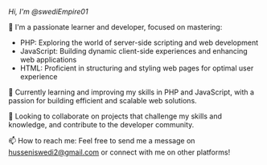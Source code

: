 _Hi, I'm @swediEmpire01_

👀 I'm a passionate learner and developer, focused on mastering:

- PHP: Exploring the world of server-side scripting and web development
- JavaScript: Building dynamic client-side experiences and enhancing web applications
- HTML: Proficient in structuring and styling web pages for optimal user experience

🌱 Currently learning and improving my skills in PHP and JavaScript, with a passion for building efficient and scalable web solutions.

💞️ Looking to collaborate on projects that challenge my skills and knowledge, and contribute to the developer community.

📫 How to reach me: Feel free to send me a message on husseniswedi2@gmail.com or connect with me on other platforms!

